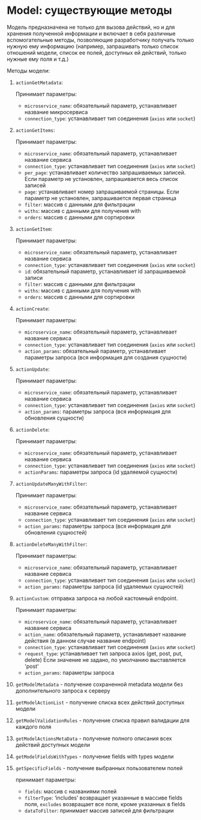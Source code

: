 # Model: существующие методы

Модель предназначена не только для вызова действий, но и для хранения
полученной информации и включает в себя различные вспомогательные
методы, позволяющие разработчику получать только нужную ему информацию
(например, запрашивать только список отношений модели, список ее полей,
доступных ей действий, только нужные ему поля и т.д.)

Методы модели:
1. `actionGetMetadata`:
   
   Принимает параметры:
    - `microservice_name`: обязательный параметр, устанавливает название
      микросервиса
    - `connection_type`: устанавливает тип соединения (`axios` или `socket`)
    
2. `actionGetItems`:
   
   Принимает параметры:
    - `microservice_name`: обязательный параметр, устанавливает название
      сервиса
    - `connection_type`: устанавливает тип соединения (`axios` или `socket`)
    - `per_page`: устанавливает количество запрашиваемых записей. Если
      параметр не установлен, запрашивается весь список записей
    - `page`: устанавливает номер запрашиваемой страницы. Если параметр
      не установлен, запрашивается первая страница
    - `filter`: массив с данными для фильтрации
    - `withs`: массив с данными для получения with
    - `orders`: массив с данными для сортировки
    
3. `actionGetItem`:
   
   Принимает параметры:
    - `microservice_name`: обязательный параметр, устанавливает название
      сервиса
    - `connection_type`: устанавливает тип соединения (`axios` или `socket`)
    - `id`: обязательный параметр, устанавливает id запрашиваемой записи
    - `filter`: массив с данными для фильтрации
    - `withs`: массив с данными для получения with
    - `orders`: массив с данными для сортировки
    
4. `actionCreate`:
   
   Принимает параметры:
    - `microservice_name`: обязательный параметр, устанавливает название
      сервиса
    - `connection_type`: устанавливает тип соединения (`axios` или `socket`)
    - `action_params`: обязательный параметр, устанавливает параметры
      запроса (вся информация для создания сущности)
      
5. `actionUpdate`:
   
   Принимает параметры:
    - `microservice_name`: обязательный параметр, устанавливает название
      сервиса
    - `connection_type`: устанавливает тип соединения (`axios` или `socket`)
    - `action_params`: параметры запроса (вся информация для обновления
      сущности)
      
6. `actionDelete`:
   
   Принимает параметры:
    - `microservice_name`: обязательный параметр, устанавливает название
      сервиса
    - `connection_type`: устанавливает тип соединения (`axios` или `socket`)
    - `actionParams`: параметры запроса (id удаляемой сущности)
    
7. `actionUpdateManyWithFilter`:
   
   Принимает параметры:
    - `microservice_name`: обязательный параметр, устанавливает название
      сервиса
    - `connection_type`: устанавливает тип соединения (`axios` или `socket`)
    - `action_params`: параметры запроса (вся информация для обновления
      сущностей)
      
8. `actionDeleteManyWithFilter`:

   Принимает параметры:
    - `microservice_name`: обязательный параметр, устанавливает название
      сервиса
    - `connection_type`: устанавливает тип соединения (`axios` или `socket`)
    - `action_params`: параметры запроса (id удаляемых сущностей)

9. `actionCustom`: отправка запроса на любой кастомный endpoint.

    Принимает параметры:
    - `microservice_name`: обязательный параметр, устанавливает название
      сервиса
    - `action_name`: обязательный параметр, устанавливает название
      действия (в данном случае название endpoint)
    - `connection_type`: устанавливает тип соединения (`axios` или `socket`)
    - `request_type`: устанавливает тип запроса axios (get, post, put, delete)
      Если значение не задано, по умолчанию выставляется 'post'
    - `action_params`: параметры запроса
    
10. `getModelMetadata` - получение сохраненной metadata модели без
   дополнительного запроса к серверу
   
11. `getModelActionList` - получение списка всех действий доступных
    модели
    
12. `getModelValidationRules` - получение списка правил валидации для
    каждого поля
    
13. `getModelActionsMetaData` - получение полного описания всех действий
    доступных модели
    
14. `getModelFieldsWithTypes` - получение fields with types модели
    
15. `getSpecificFields` - получение выбранных пользователем полей
    
    принимает параметры:
    - `fields`: массив с названиями полей
    - `filterType`: ‘includes’ возвращает указанные в массиве fields
      поля, `excludes` возвращает все поля, кроме указанных в fields
    - `dataToFilter`: принимает массив записей для фильтрации

